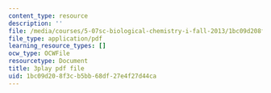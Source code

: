 ```yaml
---
content_type: resource
description: ''
file: /media/courses/5-07sc-biological-chemistry-i-fall-2013/1bc09d208f3cb5bb68df27e4f27d44ca_vL_E7Ik_vBs.pdf
file_type: application/pdf
learning_resource_types: []
ocw_type: OCWFile
resourcetype: Document
title: 3play pdf file
uid: 1bc09d20-8f3c-b5bb-68df-27e4f27d44ca
---
```

